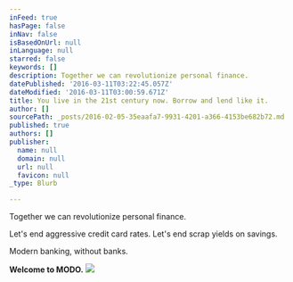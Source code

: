 ```yaml
---
inFeed: true
hasPage: false
inNav: false
isBasedOnUrl: null
inLanguage: null
starred: false
keywords: []
description: Together we can revolutionize personal finance.
datePublished: '2016-03-11T03:22:45.057Z'
dateModified: '2016-03-11T03:00:59.671Z'
title: You live in the 21st century now. Borrow and lend like it.
author: []
sourcePath: _posts/2016-02-05-35eaafa7-9931-4201-a366-4153be682b72.md
published: true
authors: []
publisher:
  name: null
  domain: null
  url: null
  favicon: null
_type: Blurb

---
```

Together we can revolutionize personal finance.

Let's end aggressive credit card rates. Let's end scrap yields on savings.

Modern banking, without banks.

**Welcome to MODO.**
![](https://the-grid-user-content.s3-us-west-2.amazonaws.com/e2b8b1f5-5f40-4e52-b3be-bba9290fdeb9.jpg)